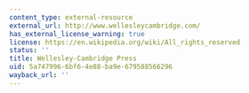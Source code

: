 ```yaml
---
content_type: external-resource
external_url: http://www.wellesleycambridge.com/
has_external_license_warning: true
license: https://en.wikipedia.org/wiki/All_rights_reserved
status: ''
title: Wellesley-Cambridge Press
uid: 5a747996-6bf6-4e88-ba9e-679588566296
wayback_url: ''
---
```

